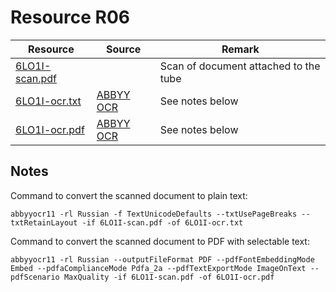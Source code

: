 # Resource R06

| Resource                           | Source                                      | Remark                                |
|------------------------------------|---------------------------------------------|---------------------------------------|
| [6LO1I-scan.pdf](./6LO1I-scan.pdf) |                                             | Scan of document attached to the tube | 
| [6LO1I-ocr.txt](./6LO1I-ocr.txt)   | [ABBYY OCR](https://www.abbyy.com/ocr-sdk/) | See notes below                       |
| [6LO1I-ocr.pdf](./6LO1I-ocr.pdf)   | [ABBYY OCR](https://www.abbyy.com/ocr-sdk/) | See notes below                       |

## Notes

Command to convert the scanned document to plain text:

```shell
abbyyocr11 -rl Russian -f TextUnicodeDefaults --txtUsePageBreaks --txtRetainLayout -if 6LO1I-scan.pdf -of 6LO1I-ocr.txt
```

Command to convert the scanned document to PDF with selectable text:

```shell
abbyyocr11 -rl Russian --outputFileFormat PDF --pdfFontEmbeddingMode Embed --pdfaComplianceMode Pdfa_2a --pdfTextExportMode ImageOnText --pdfScenario MaxQuality -if 6LO1I-scan.pdf -of 6LO1I-ocr.pdf
```
